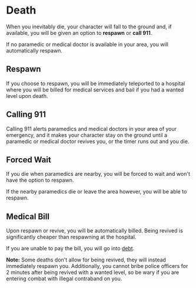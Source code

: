 # Death
When you inevitably die, your character will fall to the ground and, if available, you will be given an option to **respawn** or **call 911**.

If no paramedic or medical doctor is available in your area, you will automatically respawn.

## Respawn
If you choose to respawn, you will be immediately teleported to a hospital where you will be billed for medical services and bail if you had a wanted level upon death. 

## Calling 911
Calling 911 alerts paramedics and medical doctors in your area of your emergency, and it makes your character stay on the ground until a paramedic or medical doctor revives you, or the timer runs out and you die.

## Forced Wait
If you die when paramedics are nearby, you will be forced to wait and won't have the option to respawn.

If the nearby paramedics die or leave the area however, you will be able to respawn.

## Medical Bill
Upon respawn or revive, you will be automatically billed. Being revived is significantly cheaper than respawning at the hospital.

If you are unable to pay the bill, you will go into [debt](/wiki/basics/money#bills-and-debt).

**Note:** Some deaths don't allow for being revived, they will instead immediately respawn you. 
Additionally, you cannot bribe police officers for 2 minutes after being revived with a wanted level, so be wary if you are entering combat with illegal contraband on you.
